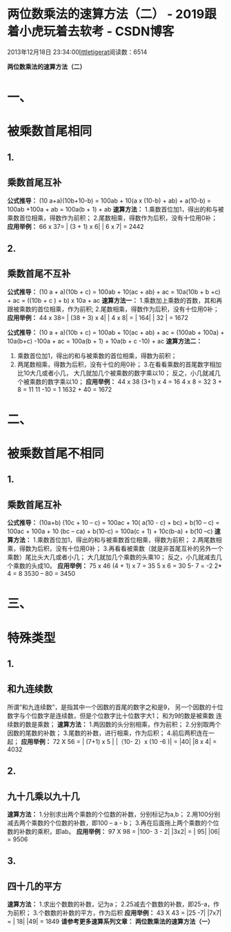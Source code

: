 
# 两位数乘法的速算方法（二） - 2019跟着小虎玩着去软考 - CSDN博客

2013年12月18日 23:34:00[littletigerat](https://me.csdn.net/littletigerat)阅读数：6514


**两位数乘法的速算方法（二）**
# 一、
# 被乘数首尾相同
## 1.
## 乘数首尾互补
**公式推导：**
(10 a+a)(10b+10-b) = 100ab + 10(a x (10-b) + ab) + a(10-b)
= 100ab +100a + ab = 100a(b + 1) + ab
**速算方法：**
1.乘数首位加1，得出的和与被乘数首位相乘，得数作为前积；
2.尾数相乘，得数作为后积，没有十位用0补；
**应用举例：**
66 x 37= | (3 + 1) x 6| | 6 x 7| = 2442

## 2.
## 乘数首尾不互补
**公式推导：**
(10 a + a)(10b + c) = 100ab + 10(ac + ab) + ac
= 10a(10b + b +c) + ac
= ((10b + c ) + b) x 10a + ac
**速算方法一：**
1.乘数加上乘数的首数，其和再跟被乘数的首位相乘，作为前积;
2.尾数相乘，得数作为后积，没有十位用0补；
**应用举例：**
44 x 38= | (38 + 3) x 4| | 4 x 8| = | 164| | 32 | = 1672

**公式推导：**
(10 a + a)(10b + c) = 100ab + 10(ac + ab) + ac
= (100ab + 100a) + 10a(b+c) -100a + ac
= 100a(b + 1) + 10a(b + c -10) + ac
**速算方法二：**
1. 乘数首位加1，得出的和与被乘数的首位相乘，得数为前积；
2. 两尾数相乘，得数为后积，没有十位的用0补；
3.在看看乘数的首尾数字相加比10大几或者小几，
大几就加几个被乘数的数字乘以10；
反之，小几就减几个被乘数的数字乘以10；
**应用举例：**
44 x 38
(3+1) x 4 = 16
4 x 8 = 32
3 + 8 = 11
11 -10 = 1
1632 + 40 = 1672

# 二、
# 被乘数首尾不相同
## 1.
## 乘数首尾互补
**公式推导：**
(10a+b) (10c + 10 – c) = 100ac + 10( a(10 - c) + bc) + b(10 – c)
= 100ac + 100a + 10 (bc – ca) + b(10-c)
= 100a(c + 1) + 10c(b-a) + b(10 –c)
**速算方法：**
1.乘数首位加1，得出的和与被乘数首位相乘，得数为前积；
2.两尾数相乘，得数为后积，没有十位用0补；
3.再看看被乘数（就是非首尾互补的另外一个乘数）尾比头大几或者小几；
大几就加几个乘数的头乘10；
反之，小几就减去几个乘数的头成10。
**应用举例：**
75 x 46
(4 + 1) x 7 = 35
5 x 6 = 30
5- 7 = -2
2* 4 = 8
3530 – 80 = 3450

# 三、
# 特殊类型
## 1.
## 和九连续数
所谓“和九连续数”，是指其中一个因数的首尾的数字之和是9，
另一个因数的十位数字与个位数字是连续数，但是个位数字比十位数字大1；
和为9的数是被乘数
连续数的数是乘数；
**速算方法：**
1.两因数的头分别相乘，作为前积；
2.分别取两个因数的尾数的补数；
3.尾数的补数，进行相乘，作为后积；
4.前后两积连在一起；
**应用举例：**
72 X 56 = | (7+1) x 5 | |（10- 2）x (10 -6 )| = |40| |8 x 4| = 4032

## 2.
## 九十几乘以九十几
**速算方法：**
1.分别求出两个乘数的个位数的补数，分别标记为a,b；
2.用100分别减去两个乘数的个位数的补数，即100 – a - b；
3.再在后面拖上两个乘数的个位数的补数的乘积，即ab。
**应用举例：**
97 X 98 = |100- 3 - 2| |3x2| = | 95| |06| = 9506

## 3.
## 四十几的平方
**速算方法：**
1.求出个数数的补数，记为a；
2.25减去个数数的补数，即25-a，作为前积；
3.个数数的补数的平方，作为后积
**应用举例：**
43 X 43 = |25 -7| |7x7| = | 18| |49| = 1849
**请参考更多速算系列文章：**
**两位数乘法的速算方法（一）**


